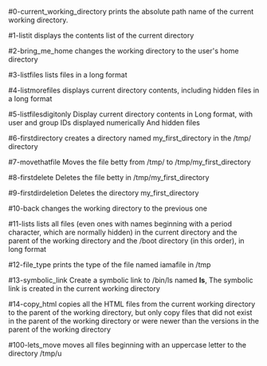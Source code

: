 #0-current_working_directory prints the absolute path name of the current working directory.

#1-listit displays the contents list of the current directory

#2-bring_me_home changes the working directory to the user's home directory

#3-listfiles lists files in a long format

#4-listmorefiles displays current directory contents, including hidden files in a long format

#5-listfilesdigitonly Display current directory contents in Long format, with user and group IDs displayed numerically And hidden files

#6-firstdirectory creates a directory named my_first_directory in the /tmp/ directory

#7-movethatfile Moves the file betty from /tmp/ to /tmp/my_first_directory

#8-firstdelete Deletes the file betty in /tmp/my_first_directory

#9-firstdirdeletion Deletes the directory my_first_directory

#10-back changes the working directory to the previous one

#11-lists lists all files (even ones with names beginning with a period character, which are normally hidden) in the current directory and the parent of the working directory and the /boot directory (in this order), in long format

#12-file_type prints the type of the file named iamafile in /tmp

#13-symbolic_link Create a symbolic link to /bin/ls named __ls__, The symbolic link is created in the current working directory

#14-copy_html copies all the HTML files from the current working directory to the parent of the working directory, but only copy files that did not exist in the parent of the working directory or were newer than the versions in the parent of the working directory

#100-lets_move moves all files beginning with an uppercase letter to the directory /tmp/u

